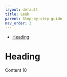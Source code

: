 ```yaml
---
layout: default
title: Leek
parent: Step-by-step guide
nav_order: 3
---
```


- [Heading](#heading)

# Heading

Content 10